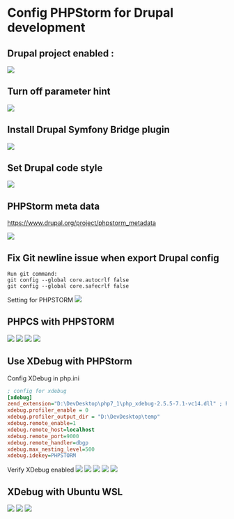 # Config PHPStorm for Drupal development

## Drupal project enabled :

![](https://github.com/flashvnn/drupal-snippets/blob/master/drupal-enable.jpg)

## Turn off parameter hint
![](https://github.com/flashvnn/drupal-snippets/blob/master/2019-10-21_10h02_50.jpg)

## Install Drupal Symfony Bridge plugin
![](https://github.com/flashvnn/drupal-snippets/blob/master/2019-10-21_10h03_47.jpg)

## Set Drupal code style
![](https://github.com/flashvnn/drupal-snippets/blob/master/drupal-code-style.jpg)


## PHPStorm meta data

https://www.drupal.org/project/phpstorm_metadata

![](https://www.drupal.org/files/project-images/phpstorm_metadata.png)


## Fix Git newline issue when export Drupal config
```
Run git command:
git config --global core.autocrlf false
git config --global core.safecrlf false
```
Setting for PHPSTORM
![](https://github.com/flashvnn/drupal-snippets/blob/master/2019-10-23_13h23_19.jpg)

## PHPCS with PHPSTORM

![](https://github.com/flashvnn/drupal-snippets/blob/master/phpcs-1.jpg)
![](https://github.com/flashvnn/drupal-snippets/blob/master/phpcs-2.jpg)
![](https://github.com/flashvnn/drupal-snippets/blob/master/phpcs-3.jpg)
![](https://github.com/flashvnn/drupal-snippets/blob/master/phpcs4.jpg)

## Use XDebug with PHPStorm

Config XDebug in php.ini

```ini
; config for xdebug
[xdebug]
zend_extension="D:\DevDesktop\php7_1\php_xdebug-2.5.5-7.1-vc14.dll" ; Path to php_xdebug*.dll
xdebug.profiler_enable = 0
xdebug.profiler_output_dir = "D:\DevDesktop\temp"
xdebug.remote_enable=1
xdebug.remote_host=localhost
xdebug.remote_port=9000
xdebug.remote_handler=dbgp
xdebug.max_nesting_level=500
xdebug.idekey=PHPSTORM
```

Verify XDebug enabled
![](https://github.com/flashvnn/drupal-snippets/blob/master/xdebug-verify.jpg)
![](https://github.com/flashvnn/drupal-snippets/blob/master/xdebug-config-0.jpg)
![](https://github.com/flashvnn/drupal-snippets/blob/master/xdebugconfig-1.jpg)
![](https://github.com/flashvnn/drupal-snippets/blob/master/xdebug-config-2.jpg)
![](https://github.com/flashvnn/drupal-snippets/blob/master/xdebug-config-3.jpg)


## XDebug with Ubuntu WSL
![](https://github.com/flashvnn/drupal-snippets/blob/master/xdebug_wsl_1.jpg)
![](https://github.com/flashvnn/drupal-snippets/blob/master/xdebug_wsl_2.jpg)
![](https://github.com/flashvnn/drupal-snippets/blob/master/xdebug_wsl_3.jpg)

